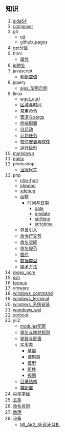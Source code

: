 ## 知识
1. [aida64](./index.html?title=/md/知识/aida64)
1. [composer](./index.html?title=/md/知识/composer)
1. git
    * [git](./index.html?title=/md/知识/git/git)
    * [github_pages](./index.html?title=/md/知识/git/github_pages)
1. [gpt分区](./index.html?title=/md/知识/gpt分区)
1. html
    * [属性](./index.html?title=/md/知识/html/属性)
1. [ip地址](./index.html?title=/md/知识/ip地址)
1. javascript
    * [判断空值](./index.html?title=/md/知识/javascript/判断空值)
1. jquery
    * [ajax_使用示例](./index.html?title=/md/知识/jquery/ajax_使用示例)
1. linux
    * [wget_curl](./index.html?title=/md/知识/linux/wget_curl)
    * [区域与时间](./index.html?title=/md/知识/linux/区域与时间)
    * [常用命令](./index.html?title=/md/知识/linux/常用命令)
    * [管道与xargs](./index.html?title=/md/知识/linux/管道与xargs)
    * [终端配置](./index.html?title=/md/知识/linux/终端配置)
    * [自启动](./index.html?title=/md/知识/linux/自启动)
    * [计划任务](./index.html?title=/md/知识/linux/计划任务)
    * [软件安装与软件](./index.html?title=/md/知识/linux/软件安装与软件)
    * [运行级别](./index.html?title=/md/知识/linux/运行级别)
1. [markdown](./index.html?title=/md/知识/markdown)
1. [nginx](./index.html?title=/md/知识/nginx)
1. photoshop
    * [证照尺寸](./index.html?title=/md/知识/photoshop/证照尺寸)
1. php
    * [php-fpm](./index.html?title=/md/知识/php/php-fpm)
    * [phpdoc](./index.html?title=/md/知识/php/phpdoc)
    * [xdebug](./index.html?title=/md/知识/php/xdebug)
    * 函数
        * 时间与日期
            * [date](./index.html?title=/md/知识/php/函数/时间与日期/date)
            * [gmdate](./index.html?title=/md/知识/php/函数/时间与日期/gmdate)
            * [strftime](./index.html?title=/md/知识/php/函数/时间与日期/strftime)
            * [strtotime](./index.html?title=/md/知识/php/函数/时间与日期/strtotime)
    * [包含引入](./index.html?title=/md/知识/php/包含引入)
    * [命令行交互](./index.html?title=/md/知识/php/命令行交互)
    * [命名空间](./index.html?title=/md/知识/php/命名空间)
    * [命名规范](./index.html?title=/md/知识/php/命名规范)
    * [插件](./index.html?title=/md/知识/php/插件)
    * [数据类型](./index.html?title=/md/知识/php/数据类型)
    * [魔术方法](./index.html?title=/md/知识/php/魔术方法)
1. [regex_pcre](./index.html?title=/md/知识/regex_pcre)
1. [ssh](./index.html?title=/md/知识/ssh)
1. [termux](./index.html?title=/md/知识/termux)
1. [vmware](./index.html?title=/md/知识/vmware)
1. [windows_command](./index.html?title=/md/知识/windows_command)
1. [windows_terminal](./index.html?title=/md/知识/windows_terminal)
1. [windows_系统安装](./index.html?title=/md/知识/windows_系统安装)
1. [wondows_wsl](./index.html?title=/md/知识/wondows_wsl)
1. [xorboot](./index.html?title=/md/知识/xorboot)
1. yii2
    * [modules配置](./index.html?title=/md/知识/yii2/modules配置)
    * [命名与映射规则](./index.html?title=/md/知识/yii2/命名与映射规则)
    * [安装与配置](./index.html?title=/md/知识/yii2/安装与配置)
    * 实用类
        * [基类](./index.html?title=/md/知识/yii2/实用类/基类)
        * [控制器](./index.html?title=/md/知识/yii2/实用类/控制器)
        * [模型](./index.html?title=/md/知识/yii2/实用类/模型)
        * [组件](./index.html?title=/md/知识/yii2/实用类/组件)
        * [视图](./index.html?title=/md/知识/yii2/实用类/视图)
    * [目录结构](./index.html?title=/md/知识/yii2/目录结构)
    * [类配置](./index.html?title=/md/知识/yii2/类配置)
1. [中华字经](./index.html?title=/md/知识/中华字经)
1. [五笔](./index.html?title=/md/知识/五笔)
1. [命名规则](./index.html?title=/md/知识/命名规则)
1. [数理](./index.html?title=/md/知识/数理)
1. 设备
    * [MI_Air2_SE蓝牙耳机](./index.html?title=/md/知识/设备/MI_Air2_SE蓝牙耳机)
